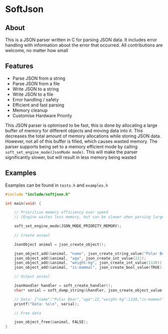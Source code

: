 # SoftJson

## About

This is a JSON parser written in C for parsing JSON data. It includes error handling with information about the error that occurred. All contributions are welcome, no matter how small

## Features

- Parse JSON from a string
- Parse JSON from a file
- Write JSON to a string
- Write JSON to a file
- Error handling / safety
- Efficient and fast parsing
- Memory cleanup
- Customise Hardware Priority

This JSON parser is optimised to be fast, this is done by allocating a large buffer of memory for different objects and moving data into it. This decreases the total amount of memory allocations while storing JSON data. However, not all of this buffer is filled, which causes wasted memory. The parser supports being set to a memory efficient mode by calling `soft_set_engine_mode(JsonMode mode)`. This will make the parser significantly slower, but will result in less memory being wasted

## Examples

Examples can be found in `tests.h` and `examples.h`

```c
#include "include/softjson.h"

int main(void) {

	// Prioritise memory efficiency over speed
	// (Engine wastes less memory, but can be slower when parsing large data)

	soft_set_engine_mode(JSON_MODE_PRIORITY_MEMORY);
	
	// Create animal

	JsonObject animal = json_create_object();

	json_object_add(&animal, "name", json_create_string_value("Polar Bear"));
	json_object_add(&animal, "age", json_create_int_value(22));
	json_object_add(&animal, "weight-kg", json_create_int_value(1130));
	json_object_add(&animal, "is-mammal", json_create_bool_value(TRUE));

	// Output animal

	JsonHandler handler = soft_create_handler();
	char* serial = soft_dump_string(&handler, json_create_object_value(animal));

	// Data: {"name":"Polar Bear","age":22,"weight-kg":1130,"is-mammal":true}
	printf("Data: %s\n", serial);

	// Free data

	json_object_free(&animal, FALSE);
}
```
